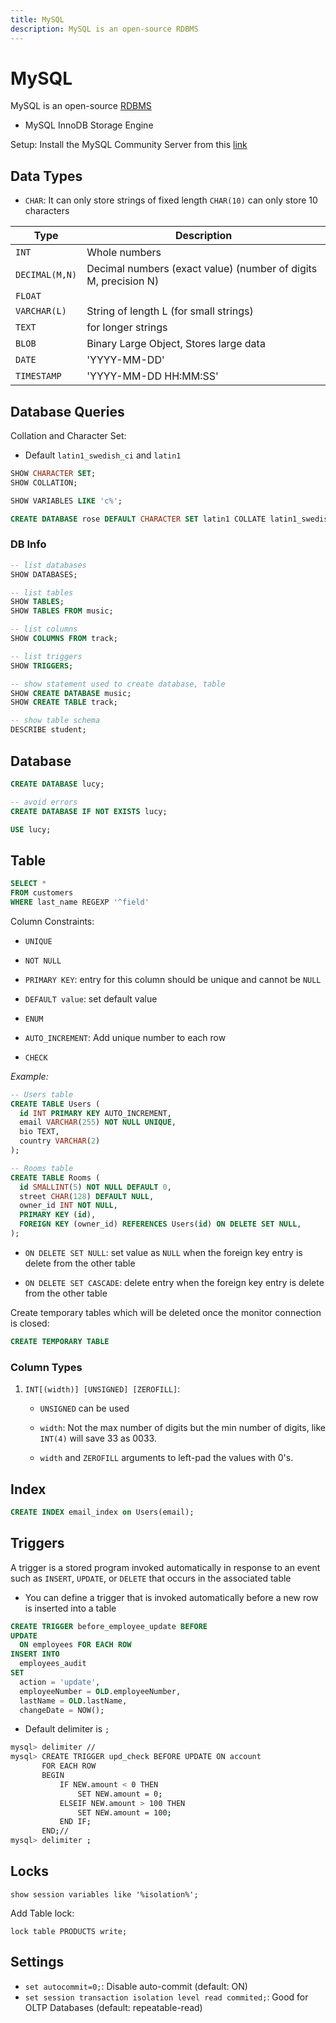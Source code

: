 ```yaml
---
title: MySQL
description: MySQL is an open-source RDBMS
---
```


# MySQL

MySQL is an open-source [RDBMS](./README.md#relational-database-management-system-rdbms)

- MySQL InnoDB Storage Engine

Setup: Install the MySQL Community Server from this [link](https://dev.mysql.com/downloads/)

## Data Types

- `CHAR`: It can only store strings of fixed length `CHAR(10)` can only store 10 characters

| Type           | Description                                                     |
| -------------- | --------------------------------------------------------------- |
| `INT`          | Whole numbers                                                   |
| `DECIMAL(M,N)` | Decimal numbers (exact value) (number of digits M, precision N) |
| `FLOAT`        |                                                                 |
| `VARCHAR(L)`   | String of length L (for small strings)                          |
| `TEXT`         | for longer strings                                              |
| `BLOB`         | Binary Large Object, Stores large data                          |
| `DATE`         | 'YYYY-MM-DD'                                                    |
| `TIMESTAMP`    | 'YYYY-MM-DD HH:MM:SS'                                           |

## Database Queries

Collation and Character Set:

- Default `latin1_swedish_ci` and `latin1`

```sql
SHOW CHARACTER SET;
SHOW COLLATION;

SHOW VARIABLES LIKE 'c%';

CREATE DATABASE rose DEFAULT CHARACTER SET latin1 COLLATE latin1_swedish_cs;
```

### DB Info

```sql
-- list databases
SHOW DATABASES;

-- list tables
SHOW TABLES;
SHOW TABLES FROM music;

-- list columns
SHOW COLUMNS FROM track;

-- list triggers
SHOW TRIGGERS;

-- show statement used to create database, table
SHOW CREATE DATABASE music;
SHOW CREATE TABLE track;

-- show table schema
DESCRIBE student;

```

## Database

```sql
CREATE DATABASE lucy;

-- avoid errors
CREATE DATABASE IF NOT EXISTS lucy;

USE lucy;
```

## Table

```sql
SELECT *
FROM customers
WHERE last_name REGEXP '^field'
```

Column Constraints:

- `UNIQUE`
- `NOT NULL`
- `PRIMARY KEY`: entry for this column should be unique and cannot be `NULL`
- `DEFAULT value`: set default value
- `ENUM`
- `AUTO_INCREMENT`: Add unique number to each row

- `CHECK`

_Example:_

```sql
-- Users table
CREATE TABLE Users (
  id INT PRIMARY KEY AUTO_INCREMENT,
  email VARCHAR(255) NOT NULL UNIQUE,
  bio TEXT,
  country VARCHAR(2)
);

-- Rooms table
CREATE TABLE Rooms (
  id SMALLINT(5) NOT NULL DEFAULT 0,
  street CHAR(128) DEFAULT NULL,
  owner_id INT NOT NULL,
  PRIMARY KEY (id),
  FOREIGN KEY (owner_id) REFERENCES Users(id) ON DELETE SET NULL,
);
```

- `ON DELETE SET NULL`: set value as `NULL` when the foreign key entry is delete from the other table

- `ON DELETE SET CASCADE`: delete entry when the foreign key entry is delete from the other table

Create temporary tables which will be deleted once the monitor connection is closed:

```sql
CREATE TEMPORARY TABLE
```

### Column Types

1. `INT[(width)] [UNSIGNED] [ZEROFILL]`:

   - `UNSIGNED` can be used

   - `width`: Not the max number of digits but the min number of digits, like `INT(4)` will save 33 as 0033.

   - `width` and `ZEROFILL` arguments to left-pad the values with 0's.

## Index

```sql
CREATE INDEX email_index on Users(email);
```

## Triggers

A trigger is a stored program invoked automatically in response to an event such as `INSERT`, `UPDATE`, or `DELETE` that occurs in the associated table

- You can define a trigger that is invoked automatically before a new row is inserted into a table

```sql
CREATE TRIGGER before_employee_update BEFORE
UPDATE
  ON employees FOR EACH ROW
INSERT INTO
  employees_audit
SET
  action = 'update',
  employeeNumber = OLD.employeeNumber,
  lastName = OLD.lastName,
  changeDate = NOW();
```

- Default delimiter is `;`

```bash
mysql> delimiter //
mysql> CREATE TRIGGER upd_check BEFORE UPDATE ON account
       FOR EACH ROW
       BEGIN
           IF NEW.amount < 0 THEN
               SET NEW.amount = 0;
           ELSEIF NEW.amount > 100 THEN
               SET NEW.amount = 100;
           END IF;
       END;//
mysql> delimiter ;
```

## Locks

`show session variables like '%isolation%';`

Add Table lock:

`lock table PRODUCTS write;`

## Settings

- `set autocommit=0;`: Disable auto-commit (default: ON)
- `set session transaction isolation level read commited;`: Good for OLTP Databases (default: repeatable-read)
